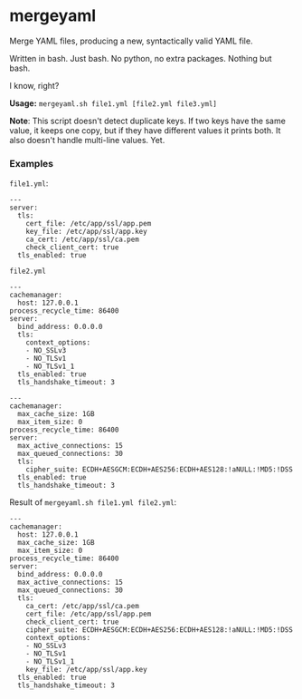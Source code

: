 # mergeyaml
Merge YAML files, producing a new, syntactically valid YAML file. 

Written in bash. Just bash. No python, no extra packages. Nothing but bash.

I know, right?

**Usage:** `mergeyaml.sh file1.yml [file2.yml file3.yml]`

**Note**: This script doesn't detect duplicate keys. If two keys have the same value, it keeps one copy, but if they have different values it prints both. It also doesn't handle multi-line values. Yet.

### Examples
`file1.yml`:
```
---
server:
  tls:
    cert_file: /etc/app/ssl/app.pem
    key_file: /etc/app/ssl/app.key
    ca_cert: /etc/app/ssl/ca.pem
    check_client_cert: true
  tls_enabled: true
```
`file2.yml`
```
---
cachemanager:
  host: 127.0.0.1
process_recycle_time: 86400
server:
  bind_address: 0.0.0.0
  tls:
    context_options:
    - NO_SSLv3
    - NO_TLSv1
    - NO_TLSv1_1
  tls_enabled: true
  tls_handshake_timeout: 3

---
cachemanager:
  max_cache_size: 1GB
  max_item_size: 0
process_recycle_time: 86400
server:
  max_active_connections: 15
  max_queued_connections: 30
  tls:
    cipher_suite: ECDH+AESGCM:ECDH+AES256:ECDH+AES128:!aNULL:!MD5:!DSS
  tls_enabled: true
  tls_handshake_timeout: 3
```
Result of `mergeyaml.sh file1.yml file2.yml`:
```
---  
cachemanager:
  host: 127.0.0.1
  max_cache_size: 1GB
  max_item_size: 0
process_recycle_time: 86400
server:
  bind_address: 0.0.0.0
  max_active_connections: 15
  max_queued_connections: 30
  tls:
    ca_cert: /etc/app/ssl/ca.pem
    cert_file: /etc/app/ssl/app.pem
    check_client_cert: true
    cipher_suite: ECDH+AESGCM:ECDH+AES256:ECDH+AES128:!aNULL:!MD5:!DSS
    context_options:
    - NO_SSLv3
    - NO_TLSv1
    - NO_TLSv1_1
    key_file: /etc/app/ssl/app.key
  tls_enabled: true
  tls_handshake_timeout: 3
```
